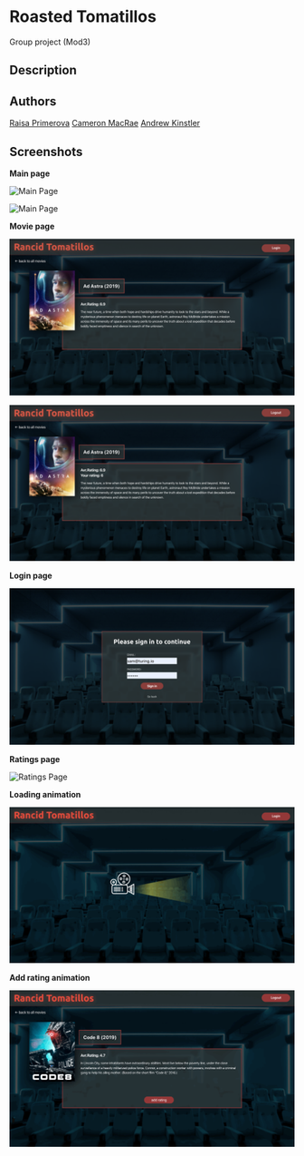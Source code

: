 # Roasted Tomatillos

Group project (Mod3)

## Description

## Authors

[Raisa Primerova](https://github.com/RayRedGoose)
[Cameron MacRae](https://github.com/cammac60)
[Andrew Kinstler](https://github.com/andrewckinstler)

## Screenshots

**Main page**

![Main Page](./screenshots/main-page-no-user.png)

![Main Page](./screenshots/main-page-user.png)

**Movie page**

![Movie Page](./screenshots/movie-page-no-user.png)

![Movie Page](./screenshots/movie-page-user.png)

**Login page**

![Login Page](./screenshots/login-page.png)

**Ratings page**

![Ratings Page](./screenshots/ratings-page.png)

**Loading animation**

![Loading animation](./screenshots/loading-page.gif)

**Add rating animation**

![Add rating animation](./screenshots/add-rating-action.gif)
